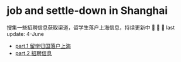 # job and settle-down in Shanghai
搜集一些招聘信息获取渠道，留学生落户上海信息，持续更新中 :muscle: :muscle: :muscle:
last update: 4-June


- [part.1 留学归国落户上海](settle-down/readme.md)
- [part.2 招聘信息](Job/readme.md)
